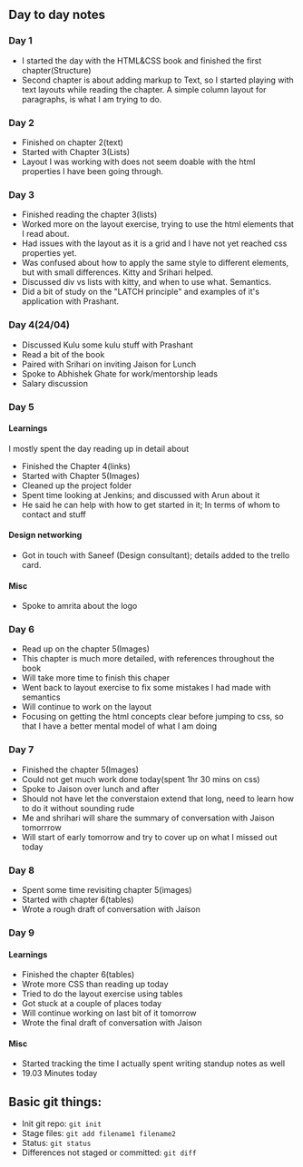 ## Day to day notes

### Day 1

- I started the day with the HTML&CSS book and finished the first chapter(Structure)
- Second chapter is about adding markup to Text, so I started playing with text layouts while reading the chapter.  A simple column layout for paragraphs, is what I am trying to do.


### Day 2
- Finished on chapter 2(text)
- Started with Chapter 3(Lists)
- Layout I was working with does not seem doable with the html properties I have been going through.


### Day 3
- Finished reading the chapter 3(lists)
- Worked more on the layout exercise, trying to use the html elements that I read about. 
- Had issues with the layout as it is a grid and I have not yet reached css properties yet. 
- Was confused about how to apply the same style to different elements, but with small differences. Kitty and Srihari helped.
- Discussed div vs lists with kitty, and when to use what. Semantics.
- Did a bit of study on the "LATCH principle" and examples of it's application with Prashant.


### Day 4(24/04)
- Discussed Kulu some kulu stuff with Prashant
- Read a bit of the book
- Paired with Srihari on inviting Jaison for Lunch
- Spoke to Abhishek Ghate for work/mentorship leads
- Salary discussion


### Day 5

#### Learnings
I mostly spent the day reading up in detail about 
- Finished the Chapter 4(links)
- Started with Chapter 5(Images)
- Cleaned up the project folder
- Spent time looking at Jenkins; and discussed with Arun about it
- He said he can help with how to get started in it; In terms of whom to contact and stuff

#### Design networking
- Got in touch with Saneef (Design consultant); details added to the trello card.

#### Misc
- Spoke to amrita about the logo

### Day 6
- Read up on the chapter 5(Images)
- This chapter is much more detailed, with references throughout the book
- Will take more time to finish this chaper
- Went back to layout exercise to fix some mistakes I had made with semantics
- Will continue to work on the layout
- Focusing on getting the html concepts clear before jumping to css, so that I have a better mental model of what I am doing

### Day 7
- Finished the chapter 5(Images)
- Could not get much work done today(spent 1hr 30 mins on css)
- Spoke to Jaison over lunch and after
- Should not have let the converstaion extend that long, need to learn how to do it without sounding rude
- Me and shrihari will share the summary of conversation with Jaison tomorrrow
- Will start of early tomorrow and try to cover up on what I missed out today

### Day 8
- Spent some time revisiting chapter 5(images)
- Started with chapter 6(tables)
- Wrote a rough draft of conversation with Jaison 

### Day 9

#### Learnings
- Finished the chapter 6(tables)
- Wrote more CSS than reading up today
- Tried to do the layout exercise using tables
- Got stuck at a couple of places today
- Will continue working on last bit of it tomorrow 
- Wrote the final draft of conversation with Jaison

#### Misc
- Started tracking the time I actually spent writing standup notes as well
- 19.03 Minutes today

## Basic git things:

- Init git repo: `git init`
- Stage files: `git add filename1 filename2 `
- Status: `git status`
- Differences not staged or committed: `git diff`
